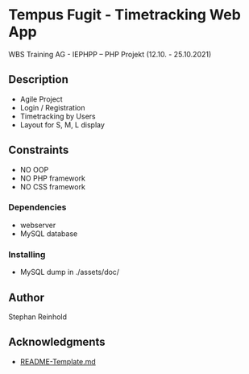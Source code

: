 # Tempus Fugit - Timetracking Web App

WBS Training AG - IEPHPP – PHP Projekt (12.10. - 25.10.2021)

## Description

* Agile Project
* Login / Registration
* Timetracking by Users
* Layout for S, M, L display

## Constraints

* NO OOP
* NO PHP framework
* NO CSS framework

### Dependencies

* webserver
* MySQL database

### Installing

* MySQL dump in ./assets/doc/

## Author

Stephan Reinhold

## Acknowledgments

* [README-Template.md](https://gist.github.com/DomPizzie/7a5ff55ffa9081f2de27c315f5018afc#file-readme-template-md)